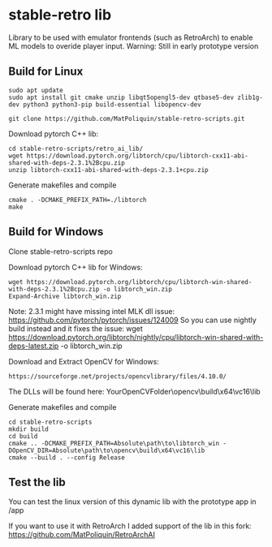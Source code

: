 # stable-retro lib
Library to be used with emulator frontends (such as RetroArch) to enable ML models to overide player input.
Warning: Still in early prototype version

## Build for Linux

```
sudo apt update
sudo apt install git cmake unzip libqt5opengl5-dev qtbase5-dev zlib1g-dev python3 python3-pip build-essential libopencv-dev
```

```
git clone https://github.com/MatPoliquin/stable-retro-scripts.git
```

Download pytorch C++ lib:
```
cd stable-retro-scripts/retro_ai_lib/
wget https://download.pytorch.org/libtorch/cpu/libtorch-cxx11-abi-shared-with-deps-2.3.1%2Bcpu.zip
unzip libtorch-cxx11-abi-shared-with-deps-2.3.1+cpu.zip
```

Generate makefiles and compile
```
cmake . -DCMAKE_PREFIX_PATH=./libtorch
make
```

## Build for Windows

Clone stable-retro-scripts repo

Download pytorch C++ lib for Windows:
```
wget https://download.pytorch.org/libtorch/cpu/libtorch-win-shared-with-deps-2.3.1%2Bcpu.zip -o libtorch_win.zip
Expand-Archive libtorch_win.zip
```
Note: 2.3.1 might have missing intel MLK dll issue:
https://github.com/pytorch/pytorch/issues/124009
So you can use nightly build instead and it fixes the issue:
wget https://download.pytorch.org/libtorch/nightly/cpu/libtorch-win-shared-with-deps-latest.zip -o libtorch_win.zip

Download and Extract OpenCV for Windows:
```
https://sourceforge.net/projects/opencvlibrary/files/4.10.0/
```
The DLLs will be found here:
YourOpenCVFolder\opencv\build\x64\vc16\lib

Generate makefiles and compile
```
cd stable-retro-scripts
mkdir build
cd build
cmake .. -DCMAKE_PREFIX_PATH=Absolute\path\to\libtorch_win -DOpenCV_DIR=Absolute\path\to\opencv\build\x64\vc16\lib
cmake --build . --config Release
```

## Test the lib
You can test the linux version of this dynamic lib with the prototype app in /app

If you want to use it with RetroArch I added support of the lib in this fork:
https://github.com/MatPoliquin/RetroArchAI
